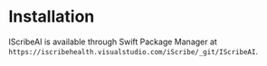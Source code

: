 # Installation

IScribeAI is available through Swift Package Manager at `https://iscribehealth.visualstudio.com/iScribe/_git/IScribeAI`.
